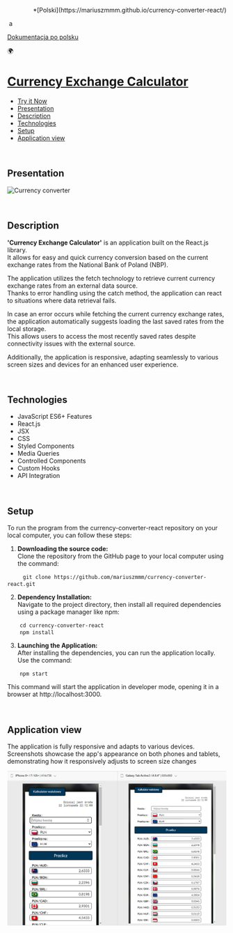   <p align="right"> *[Polski](https://mariuszmmm.github.io/currency-converter-react/)</p>&nbsp;a&nbsp;
  
[Dokumentacja po polsku](readme-pl.md)

🌍

# [Currency Exchange Calculator](https://mariuszmmm.github.io/currency-converter-react/)
* [Try it Now](https://mariuszmmm.github.io/currency-converter-react/)
* [Presentation](#presentation)
* [Description ](#description)
* [Technologies](#technologies)
* [Setup](#setup )
* [Application view](#application-view)
<br>

## Presentation
![Currency converter](public/images/presentation.gif)

<br>

## Description
<b>'Currency Exchange Calculator'</b> is an application built on the React.js library.<br>
It allows for easy and quick currency conversion based on the current exchange rates from the National Bank of Poland (NBP).

The application utilizes the fetch technology to retrieve current currency exchange rates from an external data source.<br>
Thanks to error handling using the catch method, the application can react to situations where data retrieval fails.

In case an error occurs while fetching the current currency exchange rates, the application automatically suggests loading the last saved rates from the local storage.<br>
This allows users to access the most recently saved rates despite connectivity issues with the external source.

Additionally, the application is responsive, adapting seamlessly to various screen sizes and devices for an enhanced user experience.

<br>

## Technologies
<ul>
<li>JavaScript ES6+ Features</li>
<li>React.js</li>
<li>JSX</li>
<li>CSS</li>
<li>Styled Components</li>
<li>Media Queries</li>
<li>Controlled Components</li>
<li>Custom Hooks</li>
<li>API Integration</li>
</ul>

<br>

## Setup
To run the program from the currency-converter-react repository on your local computer, you can follow these steps:
1. <b>Downloading the source code:</b><br>
Clone the repository from the GitHub page to your local computer using the command:
```commandline
     git clone https://github.com/mariuszmmm/currency-converter-react.git
```
2. <b>Dependency Installation:</b><br>
Navigate to the project directory, then install all required dependencies using a package manager like npm:
```commandline
    cd currency-converter-react
    npm install
```
3. <b>Launching the Application:</b><br>
After installing the dependencies, you can run the application locally. Use the command:
```commandline
    npm start
```
  This command will start the application in developer mode, opening it in a browser at http://localhost:3000.

<br>

## Application view
The application is fully responsive and adapts to various devices.<br>
Screenshots showcase the app's appearance on both phones and tablets, demonstrating how it responsively adjusts to screen size changes

![Currency converter](public/images/size.png)
